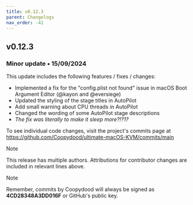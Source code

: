 ```yaml
---
title: v0.12.3
parent: Changelogs
nav_order: -41
---
```


## v0.12.3

### Minor update • 15/09/2024

This update includes the following features / fixes / changes:

- Implemented a fix for the "config.plist not found" issue in macOS Boot Argument Editor (@kayon and @eversiege)
- Updated the styling of the stage titles in AutoPilot
- Add small warning about CPU threads in AutoPilot
- Changed the wording of some AutoPilot stage descriptions
- *The fix was literally to make it sleep more?!?1?*

To see individual code changes, visit the project's commits page at <https://github.com/Coopydood/ultimate-macOS-KVM/commits/main>

> [!NOTE]
> This release has multiple authors. Attributions for contributor changes are included in relevant lines above.

> [!NOTE]
> Remember, commits by Coopydood will always be signed as **4CD28348A3DD016F** or GitHub's public key.

